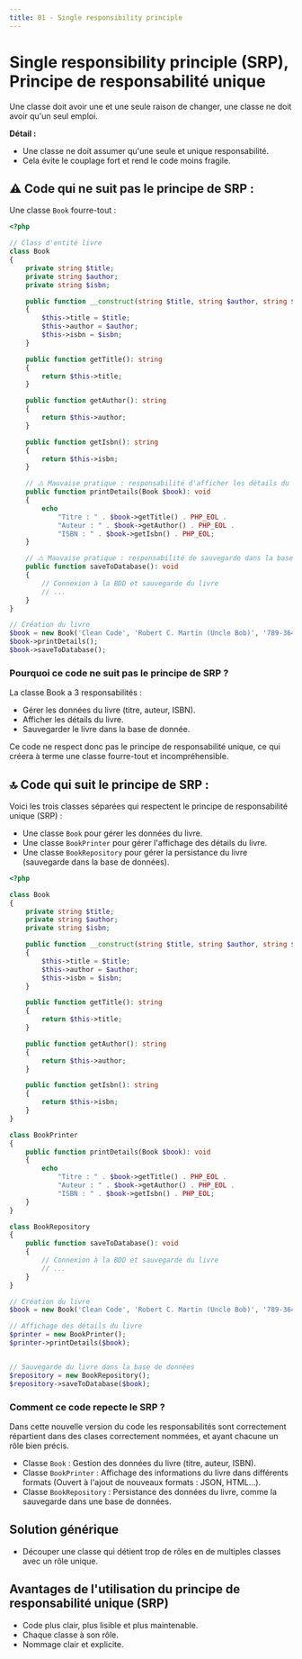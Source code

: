 ```yaml
---
title: 01 - Single responsibility principle
---
```


# Single responsibility principle (SRP), Principe de responsabilité unique

Une classe doit avoir une et une seule raison de changer, une classe ne doit avoir qu'un seul emploi.

**Détail :**

- Une classe ne doit assumer qu'une seule et unique responsabilité.
- Cela évite le couplage fort et rend le code moins fragile.

## ⚠️ Code qui ne suit pas le principe de SRP :

Une classe `Book` fourre-tout : 

```php
<?php

// Class d'entité livre
class Book
{
    private string $title;
    private string $author;
    private string $isbn;

    public function __construct(string $title, string $author, string $isbn)
    {
        $this->title = $title;
        $this->author = $author;
        $this->isbn = $isbn;
    }

    public function getTitle(): string
    {
        return $this->title;
    }

    public function getAuthor(): string
    {
        return $this->author;
    }

    public function getIsbn(): string
    {
        return $this->isbn;
    }

    // ⚠️ Mauvaise pratique : responsabilité d'afficher les détails du livre
    public function printDetails(Book $book): void
    {
        echo 
            "Titre : " . $book->getTitle() . PHP_EOL .
            "Auteur : " . $book->getAuthor() . PHP_EOL .
            "ISBN : " . $book->getIsbn() . PHP_EOL;
    }

    // ⚠️ Mauvaise pratique : responsabilité de sauvegarde dans la base de donnée
    public function saveToDatabase(): void
    {
        // Connexion à la BDD et sauvegarde du livre
        // ...
    }
}

// Création du livre
$book = new Book('Clean Code', 'Robert C. Martin (Uncle Bob)', '789-364-142');
$book->printDetails();
$book->saveToDatabase();
```

### Pourquoi ce code ne suit pas le principe de SRP ?

La classe Book a 3 responsabilités :

- Gérer les données du livre (titre, auteur, ISBN).
- Afficher les détails du livre.
- Sauvegarder le livre dans la base de donnée.

Ce code ne respect donc pas le principe de responsabilité unique, ce qui créera à terme une classe fourre-tout et incompréhensible.

## 🔝 Code qui suit le principe de SRP :

Voici les trois classes séparées qui respectent le principe de responsabilité unique (SRP) :

- Une classe `Book` pour gérer les données du livre.
- Une classe `BookPrinter` pour gérer l'affichage des détails du livre.
- Une classe `BookRepository` pour gérer la persistance du livre (sauvegarde dans la base de données).

```php
<?php

class Book
{
    private string $title;
    private string $author;
    private string $isbn;

    public function __construct(string $title, string $author, string $isbn)
    {
        $this->title = $title;
        $this->author = $author;
        $this->isbn = $isbn;
    }

    public function getTitle(): string
    {
        return $this->title;
    }

    public function getAuthor(): string
    {
        return $this->author;
    }

    public function getIsbn(): string
    {
        return $this->isbn;
    }
}

class BookPrinter
{
    public function printDetails(Book $book): void
    {
        echo 
            "Titre : " . $book->getTitle() . PHP_EOL .
            "Auteur : " . $book->getAuthor() . PHP_EOL .
            "ISBN : " . $book->getIsbn() . PHP_EOL;
    }
}

class BookRepository
{
    public function saveToDatabase(): void
    {
        // Connexion à la BDD et sauvegarde du livre
        // ...
    }
}

// Création du livre
$book = new Book('Clean Code', 'Robert C. Martin (Uncle Bob)', '789-364-142');

// Affichage des détails du livre
$printer = new BookPrinter();
$printer->printDetails($book);


// Sauvegarde du livre dans la base de données
$repository = new BookRepository();
$repository->saveToDatabase($book);
```

### Comment ce code repecte le SRP ?

Dans cette nouvelle version du code les responsabilités sont correctement répartient dans des clases correctement nommées, et ayant chacune un rôle bien précis.  

- Classe `Book` : Gestion des données du livre (titre, auteur, ISBN).
- Classe `BookPrinter` : Affichage des informations du livre dans différents formats (Ouvert à l'ajout de nouveaux formats : JSON, HTML...).
- Classe `BookRepository` : Persistance des données du livre, comme la sauvegarde dans une base de données.

## Solution générique

- Découper une classe qui détient trop de rôles en de multiples classes avec un rôle unique.

## Avantages de l'utilisation du principe de responsabilité unique (SRP)

- Code plus clair, plus lisible et plus maintenable.
- Chaque classe à son rôle.
- Nommage clair et explicite.